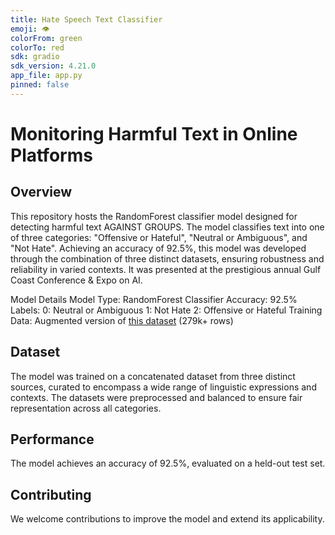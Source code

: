 ```yaml
---
title: Hate Speech Text Classifier
emoji: 👁
colorFrom: green
colorTo: red
sdk: gradio
sdk_version: 4.21.0
app_file: app.py
pinned: false
---
```


# Monitoring Harmful Text in Online Platforms

## Overview
This repository hosts the RandomForest classifier model designed for detecting harmful text AGAINST GROUPS. 
The model classifies text into one of three categories: "Offensive or Hateful", "Neutral or Ambiguous", and "Not Hate". 
Achieving an accuracy of 92.5%, this model was developed through the combination of three distinct datasets, ensuring robustness and reliability in varied contexts. 
It was presented at the prestigious annual Gulf Coast Conference & Expo on AI.

Model Details
Model Type: RandomForest Classifier
Accuracy: 92.5%
Labels:
0: Neutral or Ambiguous
1: Not Hate
2: Offensive or Hateful
Training Data: Augmented version of [this dataset](TLeonidas/twitter-hate-speech-en-240ksamples) (279k+ rows)

## Dataset
The model was trained on a concatenated dataset from three distinct sources, curated to encompass a wide range of linguistic expressions and contexts. 
The datasets were preprocessed and balanced to ensure fair representation across all categories.

## Performance
The model achieves an accuracy of 92.5%, evaluated on a held-out test set.

## Contributing
We welcome contributions to improve the model and extend its applicability. 